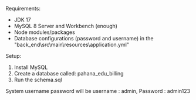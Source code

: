 Requirements:
- JDK 17
- MySQL 8 Server and Workbench (enough)
- Node modules/packages
- Database configurations (password and username) in the "back_end\src\main\resources\application.yml"

Setup:
1. Install MySQL
2. Create a database called: pahana_edu_billing
3. Run the schema.sql

System username password will be 
username : admin,
Password : admin123
